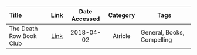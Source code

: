 | Title | Link | Date Accessed | Category | Tags |
|:----- |:----:|:-------------:|:--------:| ---- | 
|The Death Row Book Club | [Link](https://longreads.com/2018/03/27/the-death-row-book-club/) | 2018-04-02 | Atricle | General, Books, Compelling |
